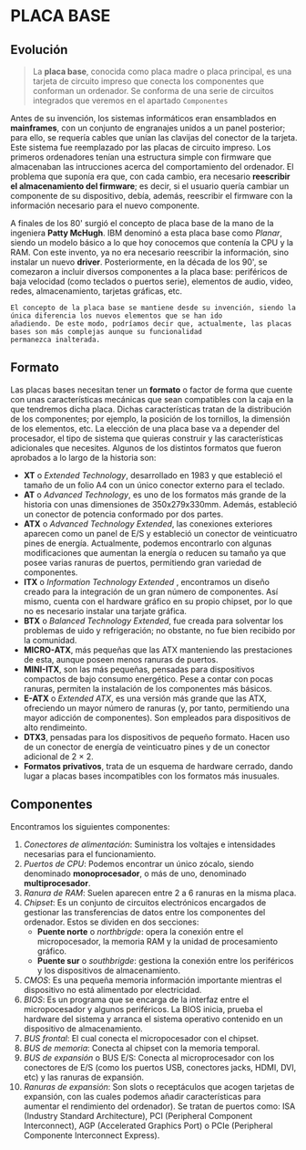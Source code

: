 # PLACA BASE

## Evolución

  > La **placa base**, conocida como placa madre o placa principal, es una tarjeta de circuito impreso que conecta los componentes que conforman un ordenador. Se       conforma de una serie de circuitos integrados que veremos en el apartado `Componentes`

  Antes de su invención, los sistemas informáticos eran ensamblados en **mainframes**, con un conjunto de engranajes unidos a un panel posterior; para ello, se requería cables que unían las clavijas del conector de la tarjeta. Este sistema fue reemplazado por las placas de circuito impreso. Los primeros ordenadores tenían una estructura simple con firmware que almacenaban las intrucciones acerca del comportamiento del ordenador. El problema que suponía era que, con cada cambio, era necesario **reescribir el almacenamiento del firmware**; es decir, si el usuario quería cambiar un componente de su dispositivo, debía, además, reescribir el firmware con la información necesario para el nuevo componente.

  A finales de los 80' surgió el concepto de placa base de la mano de la ingeniera **Patty McHugh**. IBM denominó a esta placa base como *Planar*, siendo un modelo básico a lo que hoy conocemos que contenía la CPU y la RAM. Con este invento, ya no era necesario reescribir la información, sino instalar un nuevo **driver**. Posteriormente, en la década de los 90', se comezaron a incluir diversos componentes a la placa base: periféricos de baja velocidad (como teclados o puertos serie), elementos de audio, video, redes, almacenamiento, tarjetas gráficas, etc.

```
El concepto de la placa base se mantiene desde su invención, siendo la única diferencia los nuevos elementos que se han ido
añadiendo. De este modo, podríamos decir que, actualmente, las placas bases son más complejas aunque su funcionalidad
permanezca inalterada.
```

## Formato 

  Las placas bases necesitan tener un **formato** o factor de forma que cuente con unas características mecánicas que sean compatibles con la caja en la que tendremos dicha placa. Dichas características tratan de la distribución de los componentes; por ejemplo, la posición de los tornillos, la dimensión de los elementos, etc. La elección de una placa base va a depender del procesador, el tipo de sistema que quieras construir y las características adicionales que necesites. Algunos de los distintos formatos que fueron aprobados a lo largo de la historia son:

- **XT** o _Extended Technology_, desarrollado en 1983 y que estableció el tamaño de un folio A4 con un único conector externo para el teclado.
- **AT** o _Advanced Technology_, es uno de los formatos más grande de la historia con unas dimensiones de 350x279x330mm. Además, estableció un conector de potencia conformado por dos partes.
- **ATX** o _Advanced Technology Extended_, las conexiones exteriores aparecen como un panel de E/S y estableció un conector de veinticuatro pines de energía. Actualmente, podemos encontrarlo con algunas modificaciones que aumentan la energía o reducen su tamaño ya que posee varias ranuras de puertos, permitiendo gran variedad de componentes.
- **ITX** o _Information Technology Extended_ , encontramos un diseño creado para la integración de un gran número de componentes. Así mismo, cuenta con el hardware gráfico en su propio chipset, por lo que no es necesario instalar una tarjate gráfica.
- **BTX** o _Balanced Technology Extended_, fue creada para solventar los problemas de uido y refrigeración; no obstante, no fue bien recibido por la comunidad.
- **MICRO-ATX**, más pequeñas que las ATX manteniendo las prestaciones de esta, aunque poseen menos ranuras de puertos.
- **MINI-ITX**, son las más pequeñas, pensadas para dispositivos compactos de bajo consumo energético. Pese a contar con pocas ranuras, permiten la instalación de los componentes más básicos.
- **E-ATX** o _Extended ATX_, es una versión más grande que las ATX, ofreciendo un mayor número de ranuras (y, por tanto, permitiendo una mayor adicción de componentes). Son empleados para dispositivos de alto rendimeinto.
- **DTX3​**, pensadas para los dispositivos de pequeño formato. Hacen uso de un conector de energía de veinticuatro pines y de un conector adicional de 2 × 2.
- **Formatos privativos**, trata de un esquema de hardware cerrado, dando lugar a placas bases incompatibles con los formatos más inusuales. 


## Componentes

  Encontramos los siguientes componentes:

  1. _Conectores de alimentación_: Suministra los voltajes e intensidades necesarias para el funcionamiento.
  2. _Puertos de CPU_: Podemos encontrar un único zócalo, siendo denominado **monoprocesador**, o más de uno, denominado **multiprocesador**.
  3. _Ranura de RAM_: Suelen aparecen entre 2 a 6 ranuras en la misma placa.
  4. _Chipset_: Es un conjunto de circuitos electrónicos encargados de gestionar las transferencias de datos entre los componentes del ordenador. Estos se dividen en dos secciones:
     - **Puente norte** o _northbrigde_: opera la conexión entre el micropocesador, la memoria RAM y la unidad de procesamiento gráfico.
     - **Puente sur** o _southbrigde_: gestiona la conexión entre los periféricos y los dispositivos de almacenamiento.
  5. _CMOS_: Es una pequeña memoria información importante mientras el dispositivo no está alimentado por electricidad.
  6. _BIOS_: Es un programa que se encarga de la interfaz entre el micropocesador y algunos periféricos. La BIOS inicia, prueba el hardware del sistema y arranca el sistema operativo contenido en un dispositivo de almacenamiento.
  7. _BUS frontal_: El cual conecta el micropocesador con el chipset.
  8. _BUS de memoria_: Conecta al chipset con la memoria temporal.
  9. _BUS de expansión_ o BUS E/S: Conecta al microprocesador con los conectores de E/S (como los puertos USB, conectores jacks, HDMI, DVI, etc) y las ranuras de expansión.
  10. _Ranuras de expansión_: Son slots o receptáculos que acogen tarjetas de expansión, con las cuales podemos añadir características para aumentar el rendimiento del ordenador). Se tratan de puertos como: ISA (Industry Standard Architecture), PCI (Peripheral Component Interconnect), AGP (Accelerated Graphics Port) o PCIe (Peripheral Componente Interconnect Express).
